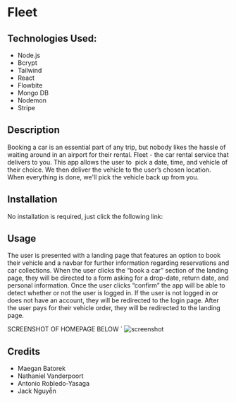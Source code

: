 # Fleet

## Technologies Used:

* Node.js
* Bcrypt
* Tailwind 
* React
* Flowbite
* Mongo DB 
* Nodemon
* Stripe 


## Description

Booking a car is an essential part of any trip, but nobody likes the hassle of waiting around in an airport for their rental. Fleet - the car rental service that delivers to you. This app allows the user to  pick a date, time, and vehicle of their choice. We then deliver the vehicle to the user’s chosen location. When everything is done, we'll pick the vehicle back up from you. 

## Installation

No installation is required, just click the following link:


## Usage

The user is presented with a landing page that features an option to book their vehicle and a navbar for further information regarding reservations and car collections. 
When the user clicks the “book a car” section of the landing page, they will be directed to a form asking for a drop-date, return date, and personal information. Once the user clicks “confirm” the app will be able to detect whether or not the user is logged in. If the user is not logged in or does not have an account, they will be redirected to the login page. 
After the user pays for their vehicle order, they will be redirected to the landing page. 


SCREENSHOT OF HOMEPAGE BELOW
    `
    ![screenshot]()
## Credits

* Maegan Batorek
* Nathaniel Vanderpoort
* Antonio Robledo-Yasaga 
* Jack Nguyễn 

